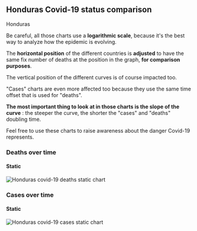 ## Honduras Covid-19 status comparison 

Honduras



Be careful, all those charts use a **logarithmic scale**, because it's the best way to analyze how the epidemic is evolving.
 
The **horizontal position** of the different countries is **adjusted** to have the same fix number of deaths at the position in the graph, **for comparison purposes**.

The vertical position of the different curves is of course impacted too.

"Cases" charts are even more affected too because they use the same time offset that is used for "deaths".

**The most important thing to look at in those charts is the slope of the curve** : the steeper the curve, the shorter the "cases" and "deaths" doubling time.

Feel free to use these charts to raise awareness about the danger Covid-19 represents. 


 
### Deaths over time
 
#### Static
![Honduras covid-19 deaths static chart](https://raw.githubusercontent.com/madlag/coronavirus_study/master/notebooks/graphs/2020-03-30/countries/Honduras/2020-03-30_Honduras_deaths.png "Honduras covid-19 deaths static chart")   

 
### Cases over time
 
#### Static
![Honduras covid-19 cases static chart](https://raw.githubusercontent.com/madlag/coronavirus_study/master/notebooks/graphs/2020-03-30/countries/Honduras/2020-03-30_Honduras_cases.png "Honduras covid-19 cases static chart")   

